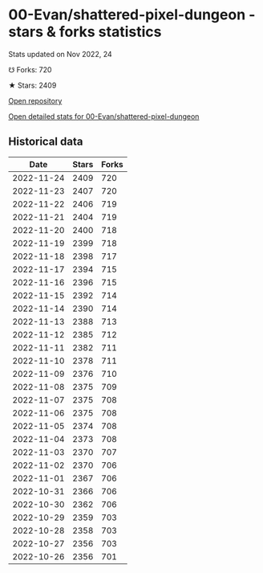 # 00-Evan/shattered-pixel-dungeon - stars & forks statistics

Stats updated on Nov 2022, 24

☋ Forks: 720

★ Stars: 2409

[Open repository](https://github.com/00-Evan/shattered-pixel-dungeon)

[Open detailed stats for 00-Evan/shattered-pixel-dungeon](https://reviewgithub.com/rep/00-Evan/shattered-pixel-dungeon)

## Historical data
| Date | Stars | Forks |
|------|-------|-------|
| 2022-11-24 | 2409 | 720 | 
| 2022-11-23 | 2407 | 720 | 
| 2022-11-22 | 2406 | 719 | 
| 2022-11-21 | 2404 | 719 | 
| 2022-11-20 | 2400 | 718 | 
| 2022-11-19 | 2399 | 718 | 
| 2022-11-18 | 2398 | 717 | 
| 2022-11-17 | 2394 | 715 | 
| 2022-11-16 | 2396 | 715 | 
| 2022-11-15 | 2392 | 714 | 
| 2022-11-14 | 2390 | 714 | 
| 2022-11-13 | 2388 | 713 | 
| 2022-11-12 | 2385 | 712 | 
| 2022-11-11 | 2382 | 711 | 
| 2022-11-10 | 2378 | 711 | 
| 2022-11-09 | 2376 | 710 | 
| 2022-11-08 | 2375 | 709 | 
| 2022-11-07 | 2375 | 708 | 
| 2022-11-06 | 2375 | 708 | 
| 2022-11-05 | 2374 | 708 | 
| 2022-11-04 | 2373 | 708 | 
| 2022-11-03 | 2370 | 707 | 
| 2022-11-02 | 2370 | 706 | 
| 2022-11-01 | 2367 | 706 | 
| 2022-10-31 | 2366 | 706 | 
| 2022-10-30 | 2362 | 706 | 
| 2022-10-29 | 2359 | 703 | 
| 2022-10-28 | 2358 | 703 | 
| 2022-10-27 | 2356 | 703 | 
| 2022-10-26 | 2356 | 701 | 

